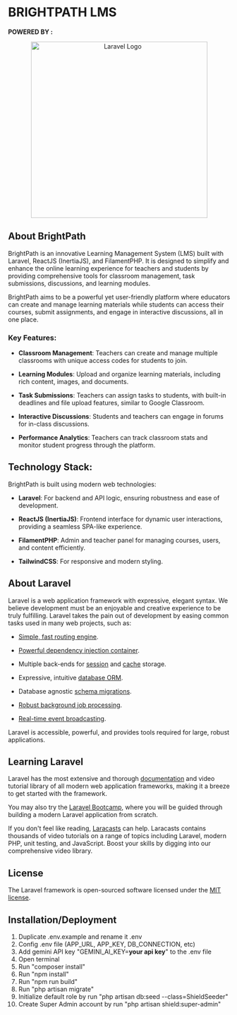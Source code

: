 # BRIGHTPATH LMS

**POWERED BY :**

<p  align="center"><a  href="https://laravel.com"  target="_blank"><img  src="https://raw.githubusercontent.com/laravel/art/master/logo-lockup/5%20SVG/2%20CMYK/1%20Full%20Color/laravel-logolockup-cmyk-red.svg"  width="400"  alt="Laravel Logo"></a></p>

## About BrightPath

BrightPath is an innovative Learning Management System (LMS) built with Laravel, ReactJS (InertiaJS), and FilamentPHP. It is designed to simplify and enhance the online learning experience for teachers and students by providing comprehensive tools for classroom management, task submissions, discussions, and learning modules.

BrightPath aims to be a powerful yet user-friendly platform where educators can create and manage learning materials while students can access their courses, submit assignments, and engage in interactive discussions, all in one place.

### Key Features:

-   **Classroom Management**: Teachers can create and manage multiple classrooms with unique access codes for students to join.

-   **Learning Modules**: Upload and organize learning materials, including rich content, images, and documents.

-   **Task Submissions**: Teachers can assign tasks to students, with built-in deadlines and file upload features, similar to Google Classroom.

-   **Interactive Discussions**: Students and teachers can engage in forums for in-class discussions.

-   **Performance Analytics**: Teachers can track classroom stats and monitor student progress through the platform.

## Technology Stack:

BrightPath is built using modern web technologies:

-   **Laravel**: For backend and API logic, ensuring robustness and ease of development.

-   **ReactJS (InertiaJS)**: Frontend interface for dynamic user interactions, providing a seamless SPA-like experience.

-   **FilamentPHP**: Admin and teacher panel for managing courses, users, and content efficiently.

-   **TailwindCSS**: For responsive and modern styling.

## About Laravel

Laravel is a web application framework with expressive, elegant syntax. We believe development must be an enjoyable and creative experience to be truly fulfilling. Laravel takes the pain out of development by easing common tasks used in many web projects, such as:

-   [Simple, fast routing engine](https://laravel.com/docs/routing).

-   [Powerful dependency injection container](https://laravel.com/docs/container).

-   Multiple back-ends for [session](https://laravel.com/docs/session) and [cache](https://laravel.com/docs/cache) storage.

-   Expressive, intuitive [database ORM](https://laravel.com/docs/eloquent).

-   Database agnostic [schema migrations](https://laravel.com/docs/migrations).

-   [Robust background job processing](https://laravel.com/docs/queues).

-   [Real-time event broadcasting](https://laravel.com/docs/broadcasting).

Laravel is accessible, powerful, and provides tools required for large, robust applications.

## Learning Laravel

Laravel has the most extensive and thorough [documentation](https://laravel.com/docs) and video tutorial library of all modern web application frameworks, making it a breeze to get started with the framework.

You may also try the [Laravel Bootcamp](https://bootcamp.laravel.com), where you will be guided through building a modern Laravel application from scratch.

If you don't feel like reading, [Laracasts](https://laracasts.com) can help. Laracasts contains thousands of video tutorials on a range of topics including Laravel, modern PHP, unit testing, and JavaScript. Boost your skills by digging into our comprehensive video library.

## License

The Laravel framework is open-sourced software licensed under the [MIT license](https://opensource.org/licenses/MIT).

## Installation/Deployment

 1. Duplicate .env.example and rename it .env
 2. Config .env file (APP_URL, APP_KEY, DB_CONNECTION, etc)
 3. Add gemini API key "GEMINI_AI_KEY=**your api key**" to the .env file
 4. Open terminal
 5. Run "composer install"
 6. Run "npm install"
 7. Run "npm run build"
 8. Run "php artisan migrate"
 9. Initialize default role by run "php artisan db:seed --class=ShieldSeeder"
 10. Create Super Admin account by run "php artisan shield:super-admin"
